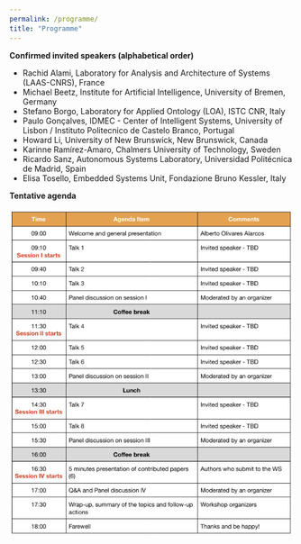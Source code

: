 ```yaml
---
permalink: /programme/
title: "Programme"
---
```


**Confirmed invited speakers (alphabetical order)**

- Rachid Alami, Laboratory for Analysis and Architecture of Systems (LAAS-CNRS), France
- Michael Beetz, Institute for Artificial Intelligence, University of Bremen, Germany
- Stefano Borgo, Laboratory for Applied Ontology (LOA), ISTC CNR, Italy
- Paulo Gonçalves, IDMEC - Center of Intelligent Systems, University of Lisbon / Instituto Politecnico de Castelo Branco, Portugal
- Howard Li, University of New Brunswick, New Brunswick, Canada
- Karinne Ramírez-Amaro, Chalmers University of Technology, Sweden
- Ricardo Sanz, Autonomous Systems Laboratory, Universidad Politécnica de Madrid, Spain
- Elisa Tosello, Embedded Systems Unit, Fondazione Bruno Kessler, Italy

**Tentative agenda**

<img title="" alt="" src="./../images/agenda.png">
